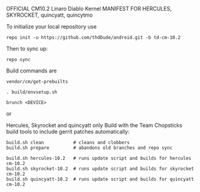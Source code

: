 OFFICIAL CM10.2 Linaro Diablo Kernel MANIFEST FOR HERCULES, SKYROCKET, quincyatt, quincytmo

To initialize your local repository use

    repo init -u https://github.com/thdDude/android.git -b td-cm-10.2
    

Then to sync up:

    repo sync


Build commands are
   
    vendor/cm/get-prebuilts
    
    . build/envsetup.sh
    
    brunch <DEVICE> 


or 

Hercules, Skyrocket and quincyatt only
Build with the Team Chopsticks build tools to include gerrit patches automatically:

```
build.sh clean           # cleans and clobbers
build.sh prepare         # abandons old branches and repo sync

build.sh hercules-10.2   # runs update script and builds for hercules cm-10.2
build.sh skyrocket-10.2  # runs update script and builds for skyrocket cm-10.2
build.sh quincyatt-10.2  # runs update script and builds for quincyatt cm-10.2